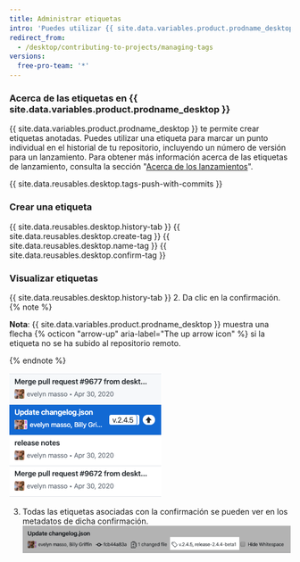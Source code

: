 ```yaml
---
title: Administrar etiquetas
intro: 'Puedes utilizar {{ site.data.variables.product.prodname_desktop }} para crear, cargar y visualizar etiquetas.'
redirect_from:
  - /desktop/contributing-to-projects/managing-tags
versions:
  free-pro-team: '*'
---
```


### Acerca de las etiquetas en {{ site.data.variables.product.prodname_desktop }}

{{ site.data.variables.product.prodname_desktop }} te permite crear etiquetas anotadas. Puedes utilizar una etiqueta para marcar un punto individual en el historial de tu repositorio, incluyendo un número de versión para un lanzamiento. Para obtener más información acerca de las etiquetas de lanzamiento, consulta la sección "[Acerca de los lanzamientos](/github/administering-a-repository/about-releases)".

{{ site.data.reusables.desktop.tags-push-with-commits }}

### Crear una etiqueta

{{ site.data.reusables.desktop.history-tab }}
{{ site.data.reusables.desktop.create-tag }}
{{ site.data.reusables.desktop.name-tag }}
{{ site.data.reusables.desktop.confirm-tag }}

### Visualizar etiquetas

{{ site.data.reusables.desktop.history-tab }}
2. Da clic en la confirmación.
  {% note %}

  **Nota**: {{ site.data.variables.product.prodname_desktop }} muestra una flecha {% octicon "arrow-up" aria-label="The up arrow icon" %} si la etiqueta no se ha subido al repositorio remoto.

  {% endnote %}

  ![Visualizar una etiqueta en el historial](/assets/images/help/desktop/viewing-tags-in-history.png)

3. Todas las etiquetas asociadas con la confirmación se pueden ver en los metadatos de dicha confirmación. ![Visualizar una etiqueta en la confirmación](/assets/images/help/desktop/viewing-tags-in-commit.png)

